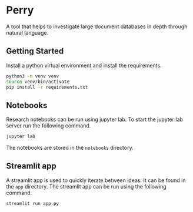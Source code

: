 # Perry

A tool that helps to investigate large document databases in depth through natural language.

## Getting Started

Install a python virtual environment and install the requirements.

```bash
python3 -m venv venv
source venv/bin/activate
pip install -r requirements.txt
```

## Notebooks

Research notebooks can be run using jupyter lab. To start the jupyter lab server run the following command.

```bash
jupyter lab
```

The notebooks are stored in the ```notebooks``` directory.

## Streamlit app
A streamlit app is used to quickly iterate between ideas. It can be found in the ```app``` directory.
The streamlit app can be run using the following command.

```bash
streamlit run app.py
```